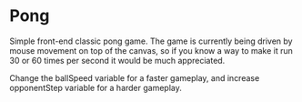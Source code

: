 # Pong
Simple front-end classic pong game.
The game is currently being driven by mouse movement on top of the canvas,
so if you know a way to make it run 30 or 60 times per second it would be much appreciated.

Change the ballSpeed variable for a faster gameplay, and increase opponentStep variable for a harder gameplay.

